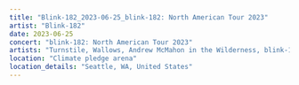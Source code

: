 ```yaml
---
title: "Blink-182_2023-06-25_blink-182: North American Tour 2023"
artist: "Blink-182"
date: 2023-06-25
concert: "blink-182: North American Tour 2023"
artists: "Turnstile, Wallows, Andrew McMahon in the Wilderness, blink-182, Bleachers, Beach Bunny"
location: "Climate pledge arena"
location_details: "Seattle, WA, United States"
---
```

